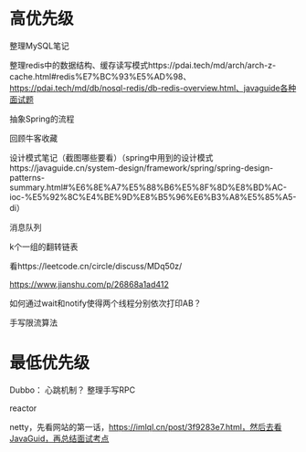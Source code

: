 # 高优先级

整理MySQL笔记



整理redis中的数据结构、缓存读写模式https://pdai.tech/md/arch/arch-z-cache.html#redis%E7%BC%93%E5%AD%98、https://pdai.tech/md/db/nosql-redis/db-redis-overview.html、javaguide各种面试题



抽象Spring的流程



回顾牛客收藏



设计模式笔记（截图哪些要看）（spring中用到的设计模式https://javaguide.cn/system-design/framework/spring/spring-design-patterns-summary.html#%E6%8E%A7%E5%88%B6%E5%8F%8D%E8%BD%AC-ioc-%E5%92%8C%E4%BE%9D%E8%B5%96%E6%B3%A8%E5%85%A5-di）



消息队列



k个一组的翻转链表



看https://leetcode.cn/circle/discuss/MDq50z/



https://www.jianshu.com/p/26868a1ad412



如何通过wait和notify使得两个线程分别依次打印AB？



手写限流算法





# 最低优先级

Dubbo：
心跳机制？
整理手写RPC



reactor



netty，先看网站的第一话，https://imlql.cn/post/3f9283e7.html，然后去看JavaGuid，再总结面试考点






